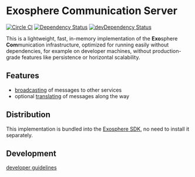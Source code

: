# Exosphere Communication Server

[![Circle CI](https://circleci.com/gh/Originate/exocom-dev.svg?style=shield&circle-token=0f68f90da677a3c5bffc88d9d41910c00f10b81e)](https://circleci.com/gh/Originate/exocom-dev)
[![Dependency Status](https://david-dm.org/originate/exocom-dev.svg)](https://david-dm.org/originate/exocom-dev)
[![devDependency Status](https://david-dm.org/originate/exocom-dev/dev-status.svg)](https://david-dm.org/originate/exocom-dev#info=devDependencies)

This is a lightweight, fast, in-memory implementation of the **Exo**sphere **Com**munication infrastructure,
optimized for running easily without dependencies,
for example on developer machines,
without production-grade features like persistence or horizontal scalability.


## Features

* [broadcasting](features/broadcasting-messages.feature) of messages to other services
* optional [translating](features/translating-messages.feature) of messages along the way


## Distribution

This implementation is bundled into the
[Exosphere SDK](https://github.com/Originate/exosphere-sdk),
no need to install it separately.


## Development

[developer guidelines](CONTRIBUTING.md)
